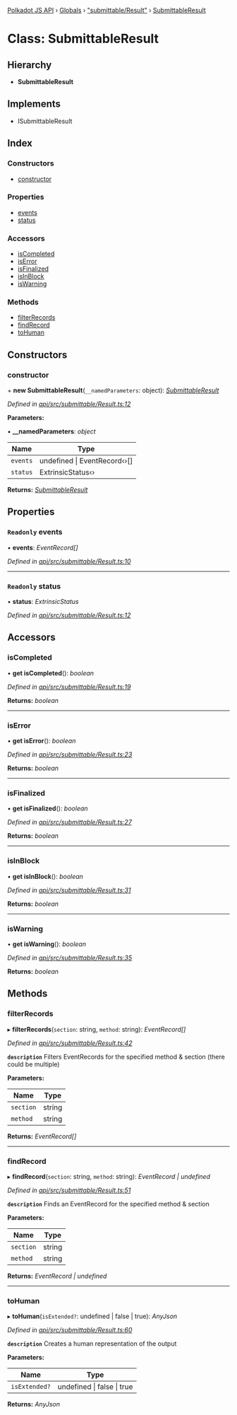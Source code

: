 [Polkadot JS API](../README.md) › [Globals](../globals.md) › ["submittable/Result"](../modules/_submittable_result_.md) › [SubmittableResult](_submittable_result_.submittableresult.md)

# Class: SubmittableResult

## Hierarchy

* **SubmittableResult**

## Implements

* ISubmittableResult

## Index

### Constructors

* [constructor](_submittable_result_.submittableresult.md#constructor)

### Properties

* [events](_submittable_result_.submittableresult.md#readonly-events)
* [status](_submittable_result_.submittableresult.md#readonly-status)

### Accessors

* [isCompleted](_submittable_result_.submittableresult.md#iscompleted)
* [isError](_submittable_result_.submittableresult.md#iserror)
* [isFinalized](_submittable_result_.submittableresult.md#isfinalized)
* [isInBlock](_submittable_result_.submittableresult.md#isinblock)
* [isWarning](_submittable_result_.submittableresult.md#iswarning)

### Methods

* [filterRecords](_submittable_result_.submittableresult.md#filterrecords)
* [findRecord](_submittable_result_.submittableresult.md#findrecord)
* [toHuman](_submittable_result_.submittableresult.md#tohuman)

## Constructors

###  constructor

\+ **new SubmittableResult**(`__namedParameters`: object): *[SubmittableResult](_submittable_result_.submittableresult.md)*

*Defined in [api/src/submittable/Result.ts:12](https://github.com/polkadot-js/api/blob/4a497fa970/packages/api/src/submittable/Result.ts#L12)*

**Parameters:**

▪ **__namedParameters**: *object*

Name | Type |
------ | ------ |
`events` | undefined &#124; EventRecord‹›[] |
`status` | ExtrinsicStatus‹› |

**Returns:** *[SubmittableResult](_submittable_result_.submittableresult.md)*

## Properties

### `Readonly` events

• **events**: *EventRecord[]*

*Defined in [api/src/submittable/Result.ts:10](https://github.com/polkadot-js/api/blob/4a497fa970/packages/api/src/submittable/Result.ts#L10)*

___

### `Readonly` status

• **status**: *ExtrinsicStatus*

*Defined in [api/src/submittable/Result.ts:12](https://github.com/polkadot-js/api/blob/4a497fa970/packages/api/src/submittable/Result.ts#L12)*

## Accessors

###  isCompleted

• **get isCompleted**(): *boolean*

*Defined in [api/src/submittable/Result.ts:19](https://github.com/polkadot-js/api/blob/4a497fa970/packages/api/src/submittable/Result.ts#L19)*

**Returns:** *boolean*

___

###  isError

• **get isError**(): *boolean*

*Defined in [api/src/submittable/Result.ts:23](https://github.com/polkadot-js/api/blob/4a497fa970/packages/api/src/submittable/Result.ts#L23)*

**Returns:** *boolean*

___

###  isFinalized

• **get isFinalized**(): *boolean*

*Defined in [api/src/submittable/Result.ts:27](https://github.com/polkadot-js/api/blob/4a497fa970/packages/api/src/submittable/Result.ts#L27)*

**Returns:** *boolean*

___

###  isInBlock

• **get isInBlock**(): *boolean*

*Defined in [api/src/submittable/Result.ts:31](https://github.com/polkadot-js/api/blob/4a497fa970/packages/api/src/submittable/Result.ts#L31)*

**Returns:** *boolean*

___

###  isWarning

• **get isWarning**(): *boolean*

*Defined in [api/src/submittable/Result.ts:35](https://github.com/polkadot-js/api/blob/4a497fa970/packages/api/src/submittable/Result.ts#L35)*

**Returns:** *boolean*

## Methods

###  filterRecords

▸ **filterRecords**(`section`: string, `method`: string): *EventRecord[]*

*Defined in [api/src/submittable/Result.ts:42](https://github.com/polkadot-js/api/blob/4a497fa970/packages/api/src/submittable/Result.ts#L42)*

**`description`** Filters EventRecords for the specified method & section (there could be multiple)

**Parameters:**

Name | Type |
------ | ------ |
`section` | string |
`method` | string |

**Returns:** *EventRecord[]*

___

###  findRecord

▸ **findRecord**(`section`: string, `method`: string): *EventRecord | undefined*

*Defined in [api/src/submittable/Result.ts:51](https://github.com/polkadot-js/api/blob/4a497fa970/packages/api/src/submittable/Result.ts#L51)*

**`description`** Finds an EventRecord for the specified method & section

**Parameters:**

Name | Type |
------ | ------ |
`section` | string |
`method` | string |

**Returns:** *EventRecord | undefined*

___

###  toHuman

▸ **toHuman**(`isExtended?`: undefined | false | true): *AnyJson*

*Defined in [api/src/submittable/Result.ts:60](https://github.com/polkadot-js/api/blob/4a497fa970/packages/api/src/submittable/Result.ts#L60)*

**`description`** Creates a human representation of the output

**Parameters:**

Name | Type |
------ | ------ |
`isExtended?` | undefined &#124; false &#124; true |

**Returns:** *AnyJson*
